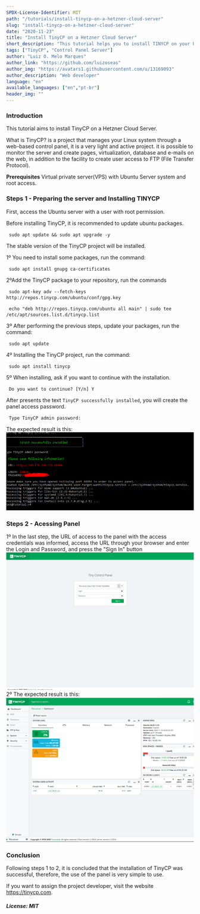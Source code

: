 ```yaml
---
SPDX-License-Identifier: MIT
path: "/tutorials/install-tinycp-on-a-hetzner-cloud-server"
slug: "install-tinycp-on-a-hetzner-cloud-server"
date: "2020-11-23"
title: "Install TinyCP on a Hetzner Cloud Server"
short_description: "This tutorial helps you to install TINYCP on your Ubuntu server."
tags: ["TinyCP", "Control Panel Server"]
author: "Luiz O. Melo Marques"
author_link: "https://github.com/luizoseas"
author_img: "https://avatars1.githubusercontent.com/u/13169093"
author_description: "Web developer"
language: "en"
available_languages: ["en","pt-br"]
header_img: ""
---
```



### Introduction
This tutorial aims to install TinyCP on a Hetzner Cloud Server.
 
What is TinyCP? is a project that manages your Linux system through a web-based control panel, it is a very light and active project. it is possible to monitor the server and create pages, virtualization, database and e-mails on the web, in addition to the facility to create user access to FTP (File Transfer Protocol).

**Prerequisites**
 Virtual private server(VPS) with Ubuntu Server system and root access.
 
### Steps 1 - Preparing the server and Installing TINYCP
  First, access the Ubuntu server with a user with root permission.

  Before installing TinyCP, it is recommended to update ubuntu packages.
  ```Shell 
   sudo apt update && sudo apt upgrade -y
  ```
  
  The stable version of the TinyCP project will be installed.

  1º You need to install some packages, run the command:
  ```Shell 
   sudo apt install gnupg ca-certificates
  ```
  2ºAdd the TinyCP package to your repository, run the commands
  ```Shell 
   sudo apt-key adv --fetch-keys http://repos.tinycp.com/ubuntu/conf/gpg.key
  ```
  ```Shell 
   echo "deb http://repos.tinycp.com/ubuntu all main" | sudo tee /etc/apt/sources.list.d/tinycp.list
  ```
  3º After performing the previous steps, update your packages, run the command:
  ```Shell 
   sudo apt update
  ```
  4º Installing the TinyCP project, run the command:
  ```Shell
   sudo apt install tinycp
  ```
  5º When installing, ask if you want to continue with the installation.
  ```Shell 
   Do you want to continue? [Y/n] Y
  ```
  After presents the text ```TinyCP successfully installed```, you will create the panel access password.
  ```Shell 
   Type TinyCP admin password:
  ```
 The expected result is this:
        ![TinyCPInstalled](img/tinycpinstalled.png)
### Steps 2 - Acessing Panel
  1º In the last step, the URL of access to the panel with the access credentials was informed, access the URL through your browser and enter the Login and Password, and press the "Sign In" button
	![TinyCPPanel](img/tinycppanel.png)
  2º The expected result is this:
        ![TinyCPDashboard](img/tinycpdashboard.png)
### Conclusion
  Following steps 1 to 2, it is concluded that the installation of TinyCP was successful, therefore, the use of the panel is very simple to use.

  If you want to assign the project developer, visit the website https://tinycp.com.


##### License: MIT

<!--

Contributor's Certificate of Origin

By making a contribution to this project, I certify that:

(a) The contribution was created in whole or in part by me and I have
    the right to submit it under the license indicated in the file; or

(b) The contribution is based upon previous work that, to the best of my
    knowledge, is covered under an appropriate license and I have the
    right under that license to submit that work with modifications,
    whether created in whole or in part by me, under the same license
    (unless I am permitted to submit under a different license), as
    indicated in the file; or

(c) The contribution was provided directly to me by some other person
    who certified (a), (b) or (c) and I have not modified it.

(d) I understand and agree that this project and the contribution are
    public and that a record of the contribution (including all personal
    information I submit with it, including my sign-off) is maintained
    indefinitely and may be redistributed consistent with this project
    or the license(s) involved.

Signed-off-by: [Luiz O. Melo Marques luizoseasmm@gmail.com]

-->
